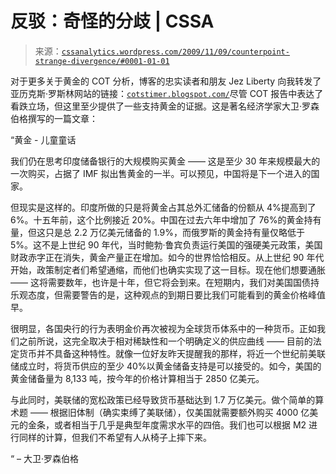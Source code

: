 <!--yml

类别：未分类

date: 2024-05-12 18:43:01

-->

# 反驳：奇怪的分歧 | CSSA

> 来源：[`cssanalytics.wordpress.com/2009/11/09/counterpoint-strange-divergence/#0001-01-01`](https://cssanalytics.wordpress.com/2009/11/09/counterpoint-strange-divergence/#0001-01-01)

对于更多关于黄金的 COT 分析，博客的忠实读者和朋友 Jez Liberty 向我转发了亚历克斯·罗斯林网站的链接：[`cotstimer.blogspot.com/`](http://cotstimer.blogspot.com/)尽管 COT 报告中表达了看跌立场，但这里至少提供了一些支持黄金的证据。这是著名经济学家大卫·罗森伯格撰写的一篇文章：

“黄金 - 儿童童话

我们仍在思考印度储备银行的大规模购买黄金 —— 这是至少 30 年来规模最大的一次购买，占据了 IMF 拟出售黄金的一半。可以预见，中国将是下一个进入的国家。

但现实是这样的。印度所做的只是将黄金占其总外汇储备的份额从 4%提高到了 6%。十五年前，这个比例接近 20%。中国在过去六年中增加了 76%的黄金持有量，但这只是总 2.2 万亿美元储备的 1.9%，而俄罗斯的黄金持有量仅略低于 5%。这不是上世纪 90 年代，当时鲍勃·鲁宾负责运行美国的强硬美元政策，美国财政赤字正在消失，黄金产量正在增加。如今的世界恰恰相反。从上世纪 90 年代开始，政策制定者们希望通缩，而他们也确实实现了这一目标。现在他们想要通胀 —— 这将需要数年，也许是十年，但它将会到来。在短期内，我们对美国国债持乐观态度，但需要警告的是，这种观点的到期日要比我们可能看到的黄金价格峰值早。

很明显，各国央行的行为表明金价再次被视为全球货币体系中的一种货币。正如我们之前所说，这完全取决于相对稀缺性和一个明确定义的供应曲线 —— 目前的法定货币并不具备这种特性。就像一位好友昨天提醒我的那样，将近一个世纪前美联储成立时，将货币供应的至少 40%以黄金储备支持是可以接受的。如今，美国的黄金储备量为 8,133 吨，按今年的价格计算相当于 2850 亿美元。

与此同时，美联储的宽松政策已经导致货币基础达到 1.7 万亿美元。做个简单的算术题 —— 根据旧体制（确实束缚了美联储），仅美国就需要额外购买 4000 亿美元的金条，或者相当于几乎是典型年度需求水平的四倍。我们也可以根据 M2 进行同样的计算，但我们不希望有人从椅子上摔下来。

“ – 大卫·罗森伯格

